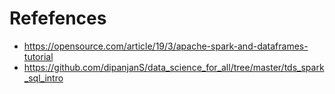 # Refefences
* https://opensource.com/article/19/3/apache-spark-and-dataframes-tutorial
* https://github.com/dipanjanS/data_science_for_all/tree/master/tds_spark_sql_intro

